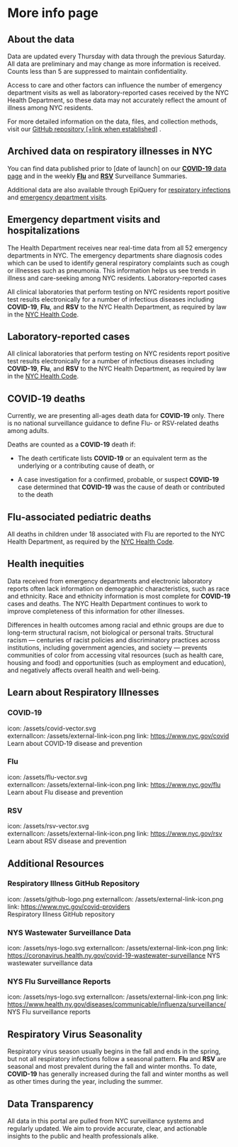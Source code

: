 # More info page


## About the data
Data are updated every Thursday with data through the previous Saturday. All data are preliminary and may change as more information is received. Counts less than 5 are suppressed to maintain confidentiality. 

Access to care and other factors can influence the number of emergency department visits as well as laboratory-reported cases received by the NYC Health Department, so these data may not accurately reflect the amount of illness among NYC residents.  

For more detailed information on the data, files, and collection methods, visit our <a href="" target="_blank" rel="noopener noreferrer">GitHub repository [+link when established]</a> . 

## Archived data on respiratory illnesses in NYC
You can find data published prior to [date of launch] on our <a href="https://www.nyc.gov/site/doh/covid/covid-19-data.page" target="_blank" rel="noopener noreferrer"> **COVID-19** data page</a> and in the weekly <a href="https://www.nyc.gov/site/doh/providers/health-topics/flu-alerts.page" target="_blank" rel="noopener noreferrer"> **Flu**</a> and  <a href="https://www.nyc.gov/site/doh/covid/covid-19-data.page" target="_blank" rel="noopener noreferrer">**RSV**</a> Surveillance Summaries.  

Additional data are also available through EpiQuery for
<a href="https://a816-health.nyc.gov/hdi/epiquery/visualizations?PageType=ts&PopulationSource=CDSD&Topic=1&Subtopic=41" target="_blank" rel="noopener noreferrer">respiratory infections</a>
and
<a href="https://a816-health.nyc.gov/hdi/epiquery/visualizations?PageType=ts&PopulationSource=CDSD&Topic=1&Subtopic=41" target="_blank" rel="noopener noreferrer">emergency department visits</a>. 

## Emergency department visits and hospitalizations
The Health Department receives near real-time data from all 52 emergency departments in NYC. The emergency departments share diagnosis codes which can be used to identify general respiratory complaints such as cough or illnesses such as pneumonia. This information helps us see trends in illness and care-seeking among NYC residents. Laboratory-reported cases 

All clinical laboratories that perform testing on NYC residents report positive test results electronically for a number of infectious diseases including **COVID-19**, **Flu**, and **RSV** to the NYC Health Department, as required by law in the <a href="https://www.nyc.gov/site/doh/providers/reporting-and-services/notifiable-diseases-and-conditions-reporting-central.page" target="_blank" rel="noopener noreferrer">NYC Health Code</a>.  

## Laboratory-reported cases
All clinical laboratories that perform testing on NYC residents report positive test results electronically for a number of infectious diseases including **COVID-19**, **Flu**, and **RSV** to the NYC Health Department, as required by law in the <a href="https://www.nyc.gov/site/doh/providers/reporting-and-services/notifiable-diseases-and-conditions-reporting-central.page" target="_blank" rel="noopener noreferrer">NYC Health Code</a>.   

## COVID‑19 deaths
Currently, we are presenting all-ages death data for **COVID-19** only. There is no national surveillance guidance to define Flu- or RSV-related deaths among adults.  

Deaths are counted as a **COVID-19** death if: 

* The death certificate lists **COVID-19** or an equivalent term as the underlying or a contributing cause of death, or  

* A case investigation for a confirmed, probable, or suspect **COVID-19** case determined that **COVID-19** was the cause of death or contributed to the death 

## Flu‑associated pediatric deaths
All deaths in children under 18 associated with Flu are reported to the NYC Health Department, as required by the <a href="https://www.nyc.gov/site/doh/providers/reporting-and-services/notifiable-diseases-and-conditions-reporting-central.page" target="_blank" rel="noopener noreferrer">NYC Health Code</a>.  

## Health inequities
Data received from emergency departments and electronic laboratory reports often lack information on demographic characteristics, such as race and ethnicity. Race and ethnicity information is most complete for **COVID-19** cases and deaths. The NYC Health Department continues to work to improve completeness of this information for other illnesses.  

Differences in health outcomes among racial and ethnic groups are due to long-term structural racism, not biological or personal traits. Structural racism — centuries of racist policies and discriminatory practices across institutions, including government agencies, and society — prevents communities of color from accessing vital resources (such as health care, housing and food) and opportunities (such as employment and education), and negatively affects overall health and well-being. 


## Learn about Respiratory Illnesses
### COVID‑19
icon: /assets/covid-vector.svg  
externalIcon: /assets/external-link-icon.png
link: https://www.nyc.gov/covid  
Learn about COVID‑19 disease and prevention 

### Flu
icon: /assets/flu-vector.svg  
externalIcon: /assets/external-link-icon.png
link: https://www.nyc.gov/flu  
Learn about Flu disease and prevention 

### RSV
icon: /assets/rsv-vector.svg  
externalIcon: /assets/external-link-icon.png
link: https://www.nyc.gov/rsv  
Learn about RSV disease and prevention 



## Additional Resources
### Respiratory Illness GitHub Repository
icon: /assets/github-logo.png
externalIcon: /assets/external-link-icon.png
link: https://www.nyc.gov/covid-providers  
Respiratory Illness GitHub repository

### NYS Wastewater Surveillance Data
icon: /assets/nys-logo.svg 
externalIcon: /assets/external-link-icon.png
link: https://coronavirus.health.ny.gov/covid-19-wastewater-surveillance 
NYS wastewater surveillance data

### NYS Flu Surveillance Reports
icon: /assets/nys-logo.svg
externalIcon: /assets/external-link-icon.png
link: https://www.health.ny.gov/diseases/communicable/influenza/surveillance/
NYS Flu surveillance reports

## Respiratory Virus Seasonality
Respiratory virus season usually begins in the fall and ends in the spring, but not all respiratory infections follow a seasonal pattern. **Flu** and **RSV** are seasonal and most prevalent during the fall and winter months. To date, **COVID-19** has generally increased during the fall and winter months as well as other times during the year, including the summer.

## Data Transparency
All data in this portal are pulled from NYC surveillance systems and regularly updated. We aim to provide accurate, clear, and actionable insights to the public and health professionals alike.